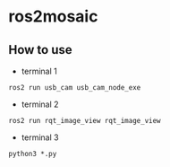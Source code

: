 # ros2mosaic

## How to use

- terminal 1

`
ros2 run usb_cam usb_cam_node_exe
`
- terminal 2

`
ros2 run rqt_image_view rqt_image_view
`

- terminal 3

`
python3 *.py
`
